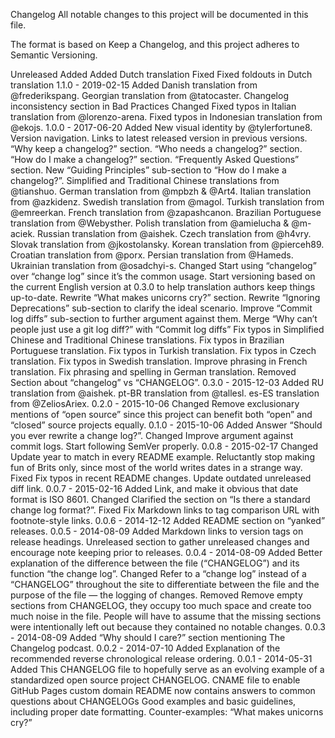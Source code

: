 Changelog
All notable changes to this project will be documented in this file.

The format is based on Keep a Changelog,
and this project adheres to Semantic Versioning.

Unreleased
Added
Added Dutch translation
Fixed
Fixed foldouts in Dutch translation
1.1.0 - 2019-02-15
Added
Danish translation from @frederikspang.
Georgian translation from @tatocaster.
Changelog inconsistency section in Bad Practices
Changed
Fixed typos in Italian translation from @lorenzo-arena.
Fixed typos in Indonesian translation from @ekojs.
1.0.0 - 2017-06-20
Added
New visual identity by @tylerfortune8.
Version navigation.
Links to latest released version in previous versions.
“Why keep a changelog?” section.
“Who needs a changelog?” section.
“How do I make a changelog?” section.
“Frequently Asked Questions” section.
New “Guiding Principles” sub-section to “How do I make a changelog?”.
Simplified and Traditional Chinese translations from @tianshuo.
German translation from @mpbzh & @Art4.
Italian translation from @azkidenz.
Swedish translation from @magol.
Turkish translation from @emreerkan.
French translation from @zapashcanon.
Brazilian Portuguese translation from @Webysther.
Polish translation from @amielucha & @m-aciek.
Russian translation from @aishek.
Czech translation from @h4vry.
Slovak translation from @jkostolansky.
Korean translation from @pierceh89.
Croatian translation from @porx.
Persian translation from @Hameds.
Ukrainian translation from @osadchyi-s.
Changed
Start using “changelog” over “change log” since it’s the common usage.
Start versioning based on the current English version at 0.3.0 to help
translation authors keep things up-to-date.
Rewrite “What makes unicorns cry?” section.
Rewrite “Ignoring Deprecations” sub-section to clarify the ideal
scenario.
Improve “Commit log diffs” sub-section to further argument against
them.
Merge “Why can’t people just use a git log diff?” with “Commit log
diffs”
Fix typos in Simplified Chinese and Traditional Chinese translations.
Fix typos in Brazilian Portuguese translation.
Fix typos in Turkish translation.
Fix typos in Czech translation.
Fix typos in Swedish translation.
Improve phrasing in French translation.
Fix phrasing and spelling in German translation.
Removed
Section about “changelog” vs “CHANGELOG”.
0.3.0 - 2015-12-03
Added
RU translation from @aishek.
pt-BR translation from @tallesl.
es-ES translation from @ZeliosAriex.
0.2.0 - 2015-10-06
Changed
Remove exclusionary mentions of “open source” since this project can
benefit both “open” and “closed” source projects equally.
0.1.0 - 2015-10-06
Added
Answer “Should you ever rewrite a change log?”.
Changed
Improve argument against commit logs.
Start following SemVer properly.
0.0.8 - 2015-02-17
Changed
Update year to match in every README example.
Reluctantly stop making fun of Brits only, since most of the world
writes dates in a strange way.
Fixed
Fix typos in recent README changes.
Update outdated unreleased diff link.
0.0.7 - 2015-02-16
Added
Link, and make it obvious that date format is ISO 8601.
Changed
Clarified the section on “Is there a standard change log format?”.
Fixed
Fix Markdown links to tag comparison URL with footnote-style links.
0.0.6 - 2014-12-12
Added
README section on “yanked” releases.
0.0.5 - 2014-08-09
Added
Markdown links to version tags on release headings.
Unreleased section to gather unreleased changes and encourage note
keeping prior to releases.
0.0.4 - 2014-08-09
Added
Better explanation of the difference between the file (“CHANGELOG”)
and its function “the change log”.
Changed
Refer to a “change log” instead of a “CHANGELOG” throughout the site
to differentiate between the file and the purpose of the file — the
logging of changes.
Removed
Remove empty sections from CHANGELOG, they occupy too much space and
create too much noise in the file. People will have to assume that the
missing sections were intentionally left out because they contained no
notable changes.
0.0.3 - 2014-08-09
Added
“Why should I care?” section mentioning The Changelog podcast.
0.0.2 - 2014-07-10
Added
Explanation of the recommended reverse chronological release ordering.
0.0.1 - 2014-05-31
Added
This CHANGELOG file to hopefully serve as an evolving example of a
standardized open source project CHANGELOG.
CNAME file to enable GitHub Pages custom domain
README now contains answers to common questions about CHANGELOGs
Good examples and basic guidelines, including proper date formatting.
Counter-examples: “What makes unicorns cry?”
